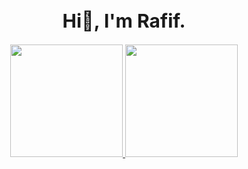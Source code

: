 <div align="center">
  <h1 style="font-size: 30;">    
  Hi👋, I'm Rafif.
  </h1>
<p align="center">
    <a href="https://github.com/BernardDog03">
      <img height="180em" src="https://github-readme-stats-eight-theta.vercel.app/api?username=BernardDog03&show_icons=true&theme=algolia&include_all_commits=true&count_private=true"/>
      <img height="180em" src="https://github-readme-stats-eight-theta.vercel.app/api/top-langs/?username=BernardDog03&layout=compact&langs_count=8&theme=algolia"/>
    </a>
    </p>
</div>
